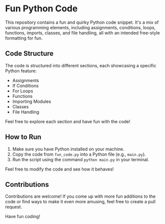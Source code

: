 # Fun Python Code

This repository contains a fun and quirky Python code snippet. It's a mix of various programming elements, including assignments, conditions, loops, functions, imports, classes, and file handling, all with an intended free-style formatting for fun.

## Code Structure

The code is structured into different sections, each showcasing a specific Python feature:

- Assignments
- If Conditions
- For Loops
- Functions
- Importing Modules
- Classes
- File Handling

Feel free to explore each section and have fun with the code!

## How to Run

1. Make sure you have Python installed on your machine.
2. Copy the code from `fun_code.py` into a Python file (e.g., `main.py`).
3. Run the script using the command `python main.py` in your terminal.

Feel free to modify the code and see how it behaves!

## Contributions

Contributions are welcome! If you come up with more fun additions to the code or find ways to make it even more amusing, feel free to create a pull request.

Have fun coding!
